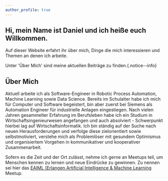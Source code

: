 ```yaml
---
author_profile: true
---
```


<h2>Hi, mein Name ist Daniel und ich heiße euch Willkommen.</h2>
<p>
Auf dieser Website erfahrt ihr über mich, Dinge die mich interessieren und Themen an denen ich arbeite.
</p>
Unter '&Uuml;ber Mich' sind meine aktuellen Beitr&auml;ge zu finden.{.notice--info}

<h2>&Uuml;ber Mich</h2>
<p>
Aktuell arbeite ich als Software-Engineer in Robotic Process Automation, Machine Learning sowie Data Science. Bereits im Schulalter habe ich mich f&uuml;r Computer und Software begeistert, bin aber zuerst bei Siemens als Automation Engineer f&uuml;r industrielle Anlagen eingestiegen. Nach vielen Jahren gesammelter Erfahrung im Berufsleben habe ich ein Studium in Wirtschaftsingenieurwesen angefangen und auch absolviert - Schwerpunkt hierbei lag auf Wirtschaftsinformatik. Ich bin st&auml;ndig auf der Suche nach neuen Herausforderungen und verfolge diese zielorientiert sowie selbstmotiviert, verstehe mich als Problemlöser mit gesundem Optimismus und organisiertem Vorgehen in kommunikativer und kooperativer Zusammenarbeit.
</p>
<p>
Sofern es die Zeit und der Ort zul&auml;sst, nehme ich gerne an Meetups teil, um Menschen kennen zu lernen und neue Eindr&uuml;cke zu gewinnen. Zu nennen sei hier das <a href='https://www.meetup.com/Erlangen-Artificial-Intelligence-Machine-Learning-Meetup/' target='_blank'>EAIML (Erlangen Artificial Intelligence & Machine Learning</a> Meetup.
</p>